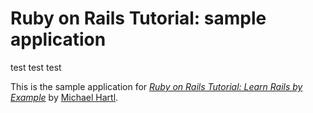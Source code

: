 # Ruby on Rails Tutorial: sample application

test test test 


This is the sample application for
[*Ruby on Rails Tutorial: Learn Rails by Example*](http://railstutorial.org/)
by [Michael Hartl](http://michaelhartl.com/).


